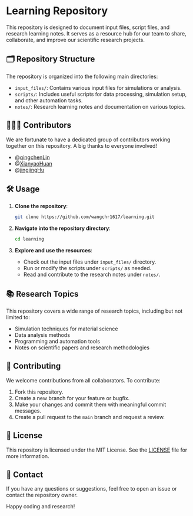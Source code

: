 
# Learning Repository

This repository is designed to document input files, script files, and research learning notes. 
It serves as a resource hub for our team to share, collaborate, and improve our scientific research projects.

## 🗂️ Repository Structure

The repository is organized into the following main directories:

- `input_files/`: Contains various input files for simulations or analysis.
- `scripts/`: Includes useful scripts for data processing, simulation setup, and other automation tasks.
- `notes/`: Research learning notes and documentation on various topics.

## 🧑‍🤝‍🧑 Contributors

We are fortunate to have a dedicated group of contributors working together on this repository. A big thanks to everyone involved!

- @[qingchenLin](https://github.com/happygame123456)
- @[XianyaoHuan](https://github.com/Hmaby1)
- @[jingjingHu](https://github.com/jingjingHu401)

## 🛠️ Usage

1. **Clone the repository**:

   ```bash
   git clone https://github.com/wangchr1617/learning.git
   ```

2. **Navigate into the repository directory**:

   ```bash
   cd learning
   ```

3. **Explore and use the resources**:
   - Check out the input files under `input_files/` directory.
   - Run or modify the scripts under `scripts/` as needed.
   - Read and contribute to the research notes under `notes/`.

## 📚 Research Topics

This repository covers a wide range of research topics, including but not limited to:

- Simulation techniques for material science
- Data analysis methods
- Programming and automation tools
- Notes on scientific papers and research methodologies

## 🤝 Contributing

We welcome contributions from all collaborators. To contribute:

1. Fork this repository.
2. Create a new branch for your feature or bugfix.
3. Make your changes and commit them with meaningful commit messages.
4. Create a pull request to the `main` branch and request a review.

## 📄 License

This repository is licensed under the MIT License. See the [LICENSE](./LICENSE) file for more information.

## 💬 Contact

If you have any questions or suggestions, feel free to open an issue or contact the repository owner.

Happy coding and research!
